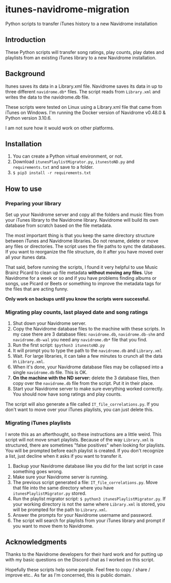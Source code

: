 # itunes-navidrome-migration
Python scripts to transfer iTunes history to a new Navidrome installation
## Introduction
These Python scripts will transfer song ratings, play counts, play dates and playlists from an existing iTunes library to a new Navidrome installation.

## Background
Itunes saves its data in a Library.xml file. Navidrome saves its data in up to three different `navidrome.db*` files. The script reads from `Library.xml` and writes the data to the navidrome.db file.

These scripts were tested on Linux using a Library.xml file that came from iTunes on Windows. I'm running the Docker version of Navidrome v0.48.0 & Python version 3.10.6.

I am not sure how it would work on other platforms.

## Installation
1. You can create a Python virtual environment, or not.
2. Download `itunesPlaylistMigrator.py`, `itunestoND.py` and `requirements.txt` and save to a folder.
3. `$ pip3 install -r requirements.txt`

## How to use
### Preparing your library
Set up your Navidrome server and copy all the folders and music files from your iTunes library to the Navidrome library. Navidrome will build its own database from scratch based on the file metadata. 

The most important thing is that you keep the same directory structure between iTunes and Navidrome libraries. Do not rename, delete or move any files or directories. The script uses the file paths to sync the databases. If you want to reorganize the file structure, do it after you have moved over all your itunes data.

That said, before running the scripts, I found it very helpful to use Music Brainz Picard to clean up file metadata **without moving any files**. Use Navidrome for a week or so and if you have problems finding albums or songs, use Picard or Beets or something to improve the metadata tags for the files that are acting funny.

**Only work on backups until you know the scripts were successful.**

### Migrating play counts, last played date and song ratings
1. Shut down your Navidrome server.
2. Copy the Navidrome database files to the machine with these scripts. In my case there are 3 database files: `navidrome.db`, `navidrome.db-shm` and `navidrome.db-wal` you need any `navidrome.db*` file that you find.
3. Run the first script: `$python3 itunestoND.py`
4. It will prompt you to type the path to the `navidrome.db` and `Library.xml`
5. Wait. For large libraries, it can take a few minutes to crunch all the data in `Library.xml`.
6. When it's done, your Navidrome database files may be collapsed into a single `navidrome.db` file. This is OK.
7. **On the machine with the ND server:** delete the 3 database files, then copy over the `navidrome.db` file from the script. Put it in their place.
8. Start your Navidrome server to make sure everything worked correctly. You should now have song ratings and play counts.

The script will also generate a file called `IT_file_correlations.py`. If you don't want to move over your iTunes playlists, you can just delete this.

### Migrating iTunes playlists
I wrote this as an afterthought, so these instructions are a little weird. This script will not move smart playlists. Because of the way `Library.xml` is structured, there are sometimes "false positives" when looking for playlists. You will be prompted before each playlist is created. If you don't recognize a list, just decline when it asks if you want to transfer it.

1. Backup your Navidrome database like you did for the last script in case something goes wrong.
2. Make sure your Navidrome server is running.
3. The previous script generated a file: `IT_file_correlations.py`. Move that file into the same directory where you have `itunesPlaylistMigrator.py` stored.
4. Run the playlist migrator script: `$ python3 itunesPlaylistMigrator.py`. If your working directory is not the same where `Library.xml` is stored, you will be prompted for the path to `Library.xml`.
5. Answer the prompts for your Navidrome username and password.
6. The script will search for playlists from your iTunes library and prompt if you want to move them to Navidrome.

## Acknowledgments
Thanks to the Navidrome developers for their hard work and for putting up with my basic questions on the Discord chat as I worked on this script.

Hopefully these scripts help some people. Feel free to copy / share / improve etc.. As far as I'm concerned, this is public domain.
